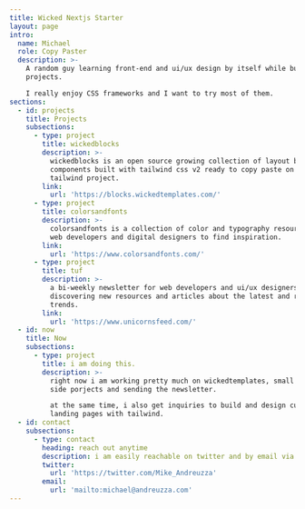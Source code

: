 ```yaml
---
title: Wicked Nextjs Starter
layout: page
intro:
  name: Michael
  role: Copy Paster
  description: >-
    A random guy learning front-end and ui/ux design by itself while building
    projects.

    I really enjoy CSS frameworks and I want to try most of them.
sections:
  - id: projects
    title: Projects
    subsections:
      - type: project
        title: wickedblocks
        description: >-
          wickedblocks is an open source growing collection of layout blocks and
          components built with tailwind css v2 ready to copy paste on your
          tailwind project.
        link:
          url: 'https://blocks.wickedtemplates.com/'
      - type: project
        title: colorsandfonts
        description: >-
          colorsandfonts is a collection of color and typography resources for
          web developers and digital designers to find inspiration.
        link:
          url: 'https://www.colorsandfonts.com/'
      - type: project
        title: tuf
        description: >-
          a bi-weekly newsletter for web developers and ui/ux designers
          discovering new resources and articles about the latest and relevant
          trends.
        link:
          url: 'https://www.unicornsfeed.com/'
  - id: now
    title: Now
    subsections:
      - type: project
        title: i am doing this.
        description: >-
          right now i am working pretty much on wickedtemplates, small and fun
          side porjects and sending the newsletter.

          at the same time, i also get inquiries to build and design custom
          landing pages with tailwind.
  - id: contact
    subsections:
      - type: contact
        heading: reach out anytime
        description: i am easily reachable on twitter and by email via....
        twitter:
          url: 'https://twitter.com/Mike_Andreuzza'
        email:
          url: 'mailto:michael@andreuzza.com'
---
```

